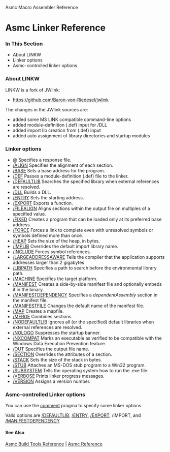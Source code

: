 Asmc Macro Assembler Reference

# Asmc Linker Reference

### In This Section

- About LINKW
- Linker options
- Asmc-controlled linker options

### About LINKW

LINKW is a fork of JWlink:
- https://github.com/Baron-von-Riedesel/jwlink

The changes in the JWlink sources are:
- added some MS LINK compatible command-line options
- added module-definition (.def) input for /DLL
- added import lib creation from (.def) input
- added auto assignment of library directories and startup modules

### Linker options

- @ Specifies a response file.
- [/ALIGN](link-align.md) Specifies the alignment of each section.
- [/BASE](link-base.md) Sets a base address for the program.
- [/DEF](link-def.md) Passes a module-definition (.def) file to the linker.
- [/DEFAULTLIB](link-defaultlib.md) Searches the specified library when external references are resolved.
- [/DLL](link-dll.md) Builds a DLL.
- [/ENTRY](link-entry.md) Sets the starting address.
- [/EXPORT](link-export.md) Exports a function.
- [/FILEALIGN](link-filealign.md) Aligns sections within the output file on multiples of a specified value.
- [/FIXED](link-fixed.md) Creates a program that can be loaded only at its preferred base address.
- [/FORCE](link-force.md) Forces a link to complete even with unresolved symbols or symbols defined more than once.
- [/HEAP](link-heap.md) Sets the size of the heap, in bytes.
- [/IMPLIB](link-implib.md) Overrides the default import library name.
- [/INCLUDE](link-include.md) Forces symbol references.
- [/LARGEADDRESSAWARE](link-largeaddressaware.md) Tells the compiler that the application supports addresses larger than 2 gigabytes
- [/LIBPATH](link-libpath.md) Specifies a path to search before the environmental library path.
- [/MACHINE](link-machine.md) Specifies the target platform.
- [/MANIFEST](link-manifest.md) Creates a side-by-side manifest file and optionally embeds it in the binary.
- [/MANIFESTDEPENDENCY](link-manifestdependency.md) Specifies a _dependentAssembly_ section in the manifest file.
- [/MANIFESTFILE](link-manifestfile.md) Changes the default name of the manifest file.
- [/MAP](link-map.md) Creates a mapfile.
- [/MERGE](link-merge.md) Combines sections.
- [/NODEFAULTLIB](link-nodefaultlib.md) Ignores all (or the specified) default libraries when external references are resolved.
- [/NOLOGO](link-nologo.md) Suppresses the startup banner.
- [/NXCOMPAT](link-nxcompat.md) Marks an executable as verified to be compatible with the Windows Data Execution Prevention feature.
- [/OUT](link-out.md) Specifies the output file name.
- [/SECTION](link-section.md) Overrides the attributes of a section.
- [/STACK](link-stack.md) Sets the size of the stack in bytes.
- [/STUB](link-stub.md) Attaches an MS-DOS stub program to a Win32 program.
- [/SUBSYSTEM](link-subsystem.md) Tells the operating system how to run the .exe file.
- [/VERBOSE](link-verbose.md) Prints linker progress messages.
- [/VERSION](link-version.md) Assigns a version number.

### Asmc-controlled Linker options

You can use the [comment](../directive/dot-pragma.md) pragma to specify some linker options.

Valid options are [/DEFAULTLIB](link-defaultlib.md), [/ENTRY](link-entry.md), [/EXPORT](link-export.md), /IMPORT, and [/MANIFESTDEPENDENCY](link-manifestdependency.md)

#### See Also

[Asmc Build Tools Reference](readme.md) | [Asmc Reference](../readme.md)
